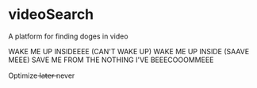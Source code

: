 # videoSearch
A platform for finding doges in video

WAKE ME UP INSIDEEEE (CAN'T WAKE UP) WAKE ME UP INSIDE (SAAVE MEEE) SAVE ME FROM THE NOTHING I'VE BEEECOOOMMEEE

Optimize l̶a̶t̶e̶r̶ 
         never
